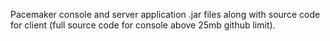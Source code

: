 Pacemaker console and server application .jar files along with source code for client (full source code for console above 25mb github limit).
